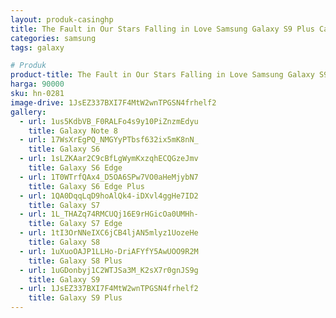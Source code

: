 ```yaml
---
layout: produk-casinghp
title: The Fault in Our Stars Falling in Love Samsung Galaxy S9 Plus Case
categories: samsung
tags: galaxy

# Produk
product-title: The Fault in Our Stars Falling in Love Samsung Galaxy S9 Plus Case
harga: 90000
sku: hn-0281
image-drive: 1JsEZ337BXI7F4MtW2wnTPGSN4frhelf2
gallery:
  - url: 1us5KdbVB_F0RALFo4s9y10PiZnzmEdyu
    title: Galaxy Note 8
  - url: 17WsXrEgPQ_NMGYyPTbsf632ix5mK8nN_
    title: Galaxy S6
  - url: 1sLZKAar2C9cBfLgWymKxzqhECQGzeJmv
    title: Galaxy S6 Edge
  - url: 1T0WTrfQAx4_D5OA6SPw7VO0aHeMjybN7
    title: Galaxy S6 Edge Plus
  - url: 1QA0DqqLqD9hoAlQk4-iDXvl4ggHe7ID2
    title: Galaxy S7
  - url: 1L_THAZq74RMCUQj16E9rHGicOa0UMHh-
    title: Galaxy S7 Edge
  - url: 1tI3OrNNeIXC6jCB4ljAN5mlyz1UozeHe
    title: Galaxy S8
  - url: 1uXuoOAJP1LLHo-DriAFYfY5AwUOO9R2M
    title: Galaxy S8 Plus
  - url: 1uGDonbyj1C2WTJSa3M_K2sX7r0gnJS9g
    title: Galaxy S9
  - url: 1JsEZ337BXI7F4MtW2wnTPGSN4frhelf2
    title: Galaxy S9 Plus
---
```

